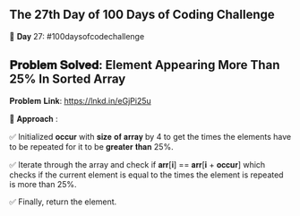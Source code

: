 The 27th Day of 100 Days of Coding Challenge 
-------------------------------------------------------------------
📌 𝐃𝐚𝐲 27: #100daysofcodechallenge

𝐏𝐫𝐨𝐛𝐥𝐞𝐦 𝐒𝐨𝐥𝐯𝐞𝐝: Element Appearing More Than 25% In Sorted Array
-------------------------------------------------------------------
𝐏𝐫𝐨𝐛𝐥𝐞𝐦 𝐋𝐢𝐧𝐤: https://lnkd.in/eGjPi25u

📌 𝐀𝐩𝐩𝐫𝐨𝐚𝐜𝐡 :

✅ Initialized 𝐨𝐜𝐜𝐮𝐫 with 𝐬𝐢𝐳𝐞 𝐨𝐟 𝐚𝐫𝐫𝐚𝐲 by 4 to get the times the elements have to be repeated for it to be 𝐠𝐫𝐞𝐚𝐭𝐞𝐫 𝐭𝐡𝐚𝐧 25%.

✅ Iterate through the array and check if 𝐚𝐫𝐫[𝐢] == 𝐚𝐫𝐫[𝐢 + 𝐨𝐜𝐜𝐮𝐫] which checks if the current element is equal to the times the element is repeated is more than 25%.

✅ Finally, return the element.
